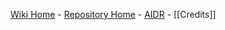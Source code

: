 [Wiki Home](Home) - [Repository Home](https://github.com/qcri-social/AIDR) - [AIDR](http://aidr.qcri.org/) - [[Credits]]